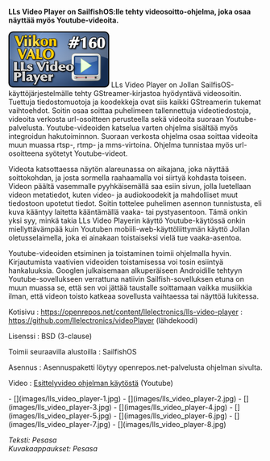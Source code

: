 <!--
Title: LLs Video Player
Week: 4x04
Number: 160
Date: 2014/01/19
Pageimage: valo160-lls_video_player.png
Tags: SailfishOS,Video,Multimedia
-->

**LLs Video Player on SailfishOS:lle tehty videosoitto-ohjelma, joka
osaa näyttää myös Youtube-videoita.**

![](images/valo160-lls_video_player.png "fig:valo160-lls_video_player.png") LLs
Video Player on Jollan SailfisOS-käyttöjärjestelmälle tehty
GStreamer-kirjastoa hyödyntävä videosoitin. Tuettuja tiedostomuotoja ja
koodekkeja ovat siis kaikki GStreamerin tukemat vaihtoehdot. Soitin osaa
soittaa puhelimeen tallennettuja videotiedostoja, videoita verkosta
url-osoitteen perusteella sekä videoita suoraan Youtube-palvelusta.
Youtube-videoiden katselua varten ohjelma sisältää myös integroidun
hakutoiminnon. Suoraan verkosta ohjelma osaa soittaa videoita muun
muassa rtsp-, rtmp- ja mms-virtoina. Ohjelma tunnistaa myös
url-osoitteena syötetyt Youtube-videot.

Videota katsottaessa näytön alareunassa on aikajana, joka näyttää
soittokohdan, ja josta sormella raahaamalla voi siirtyä kohdasta
toiseen. Videon päältä vasemmalle pyyhkäisemällä saa esiin sivun, jolla
luetellaan videon metatiedot, kuten video- ja audiokoodekit ja
mahdolliset muut tiedostoon upotetut tiedot. Soitin tottelee puhelimen
asennon tunnistusta, eli kuva kääntyy laitetta kääntämällä vaaka- tai
pystyasentoon. Tämä onkin yksi syy, minkä takia LLs Video Playerin
käyttö Youtube-käytössä onkin miellyttävämpää kuin Youtuben
mobiili-web-käyttöliittymän käyttö Jollan oletusselaimella, joka ei
ainakaan toistaiseksi vielä tue vaaka-asentoa.

Youtube-videoiden etsiminen ja toistaminen toimii ohjelmalla hyvin.
Kirjautumista vaativien videoiden toistamisessa voi tosin esiintyä
hankaluuksia. Googlen julkaisemaan alkuperäiseen Androidille tehtyyn
Youtube-sovellukseen verrattuna natiivin Sailfish-sovelluksen etuna on
muun muassa se, että sen voi jättää taustalle soittamaan vaikka
musiikkia ilman, että videon toisto katkeaa sovellusta vaihtaessa tai
näyttöä lukitessa.

Kotisivu
:   <https://openrepos.net/content/llelectronics/lls-video-player>
:   <https://github.com/llelectronics/videoPlayer> (lähdekoodi)

Lisenssi
:   BSD (3-clause)

Toimii seuraavilla alustoilla
:   SailfishOS

Asennus
:   Asennuspaketti löytyy openrepos.net-palvelusta ohjelman sivulta.

Video
:   [Esittelyvideo ohjelman
    käytöstä](http://www.youtube.com/watch?v=9o4wltgCjTI) (Youtube)

<div class="psgallery" markdown="1">
-   [](images/lls_video_player-1.jpg)
-   [](images/lls_video_player-2.jpg)
-   [](images/lls_video_player-3.jpg)
-   [](images/lls_video_player-4.jpg)
-   [](images/lls_video_player-5.jpg)
-   [](images/lls_video_player-6.jpg)
-   [](images/lls_video_player-7.jpg)
-   [](images/lls_video_player-8.jpg)
</div>

*Teksti: Pesasa* <br />
*Kuvakaappaukset: Pesasa*

